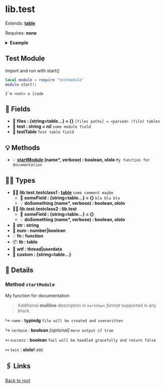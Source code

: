 # lib.test

Extends: **[table][]**

Requires: **none**

<details><summary><b>Example</b></summary>

```lua
print 'hello world'
```

</details>

## Test Module

Import and run with start()

```lua
local module = require "testmodule"
module.start()
```

```text
I`m <not> a [code
```

## 📜 Fields

- 📜 **files : {string=table...} = {}**
  `[files paths] = <parsed> (file) tables`
- 📜 **test : string = _nil_**
  `some module field`
- 📜 **testTable**
  `Test table field`

## 💡 Methods

- 💡 **[startModule][] (name\*, verbose) : boolean, ololo**
  `My function for documentation`

## 👨‍👦 Types

- 👨‍👦 **lib.test.testclass1 : [table][]**
  `some comment maybe`
  - 📜 **someField : {string=table...} = {}**
  `bla bla bla`
  - 💡 **doSomething (name\*, verbose) : boolean, ololo**
- 👨‍👦 **lib.test.testclass2 : lib.test**
  - 📜 **someField : {string=table...} = {}**
  - 💡 **doSomething (name\*, verbose) : boolean, ololo**
- 📝 **str : string**
- 🧮 **num : number|boolean**
- 💡 **fn : function**
- 📦 **tb : table**
- 🧵 **wtf : thread|userdata**
- 📜 **custom : {string=table...}**

## 🧩 Details

### Method `startModule`

My function for documentation

> Additional **muliline** description
> in `markdown` _format_ supported in any block.

↪ `name` : **typindg**
`file will be created and overwritten`

↪ `verbose` : **boolean** _[optional]_
`more output if true`

↤ `success` : **boolean**
`fail will be handled gracefully and return false`

↤ `test` : **ololo!**
`ddd`

## 🖇️ Links

[Back to root](../readme.md)

[string]: https://www.lua.org/manual/5.1/manual.html#5.4
[table]: https://www.lua.org/manual/5.1/manual.html#5.5

[startModule]: #method-startmodule
